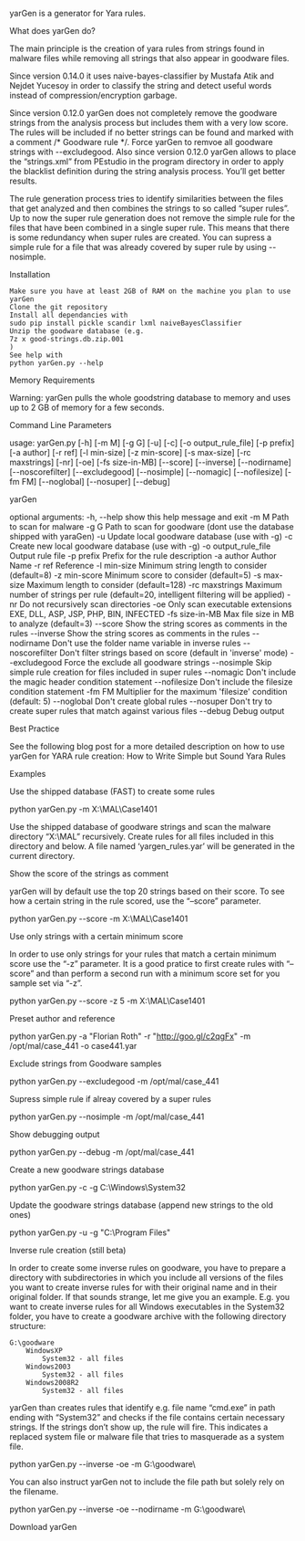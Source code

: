 yarGen is a generator for Yara rules.

What does yarGen do?

The main principle is the creation of yara rules from strings found in malware files while removing all strings that also appear in goodware files.

Since version 0.14.0 it uses naive-bayes-classifier by Mustafa Atik and Nejdet Yucesoy in order to classify the string and detect useful words instead of compression/encryption garbage.

Since version 0.12.0 yarGen does not completely remove the goodware strings from the analysis process but includes them with a very low score. The rules will be included if no better strings can be found and marked with a comment /* Goodware rule */. Force yarGen to remvoe all goodware strings with --excludegood. Also since version 0.12.0 yarGen allows to place the “strings.xml” from PEstudio in the program directory in order to apply the blacklist definition during the string analysis process. You’ll get better results.

The rule generation process tries to identify similarities between the files that get analyzed and then combines the strings to so called “super rules”. Up to now the super rule generation does not remove the simple rule for the files that have been combined in a single super rule. This means that there is some redundancy when super rules are created. You can supress a simple rule for a file that was already covered by super rule by using --nosimple.

Installation

    Make sure you have at least 2GB of RAM on the machine you plan to use yarGen
    Clone the git repository
    Install all dependancies with
    sudo pip install pickle scandir lxml naiveBayesClassifier
    Unzip the goodware database (e.g.
    7z x good-strings.db.zip.001
    )
    See help with
    python yarGen.py --help

Memory Requirements

Warning: yarGen pulls the whole goodstring database to memory and uses up to 2 GB of memory for a few seconds.

Command Line Parameters

usage: yarGen.py [-h] [-m M] [-g G] [-u] [-c] [-o output_rule_file]
                 [-p prefix] [-a author] [-r ref] [-l min-size] [-z min-score]
                 [-s max-size] [-rc maxstrings] [-nr] [-oe] [-fs size-in-MB]
                 [--score] [--inverse] [--nodirname] [--noscorefilter]
                 [--excludegood] [--nosimple] [--nomagic] [--nofilesize]
                 [-fm FM] [--noglobal] [--nosuper] [--debug]

yarGen

optional arguments:
  -h, --help           show this help message and exit
  -m M                 Path to scan for malware
  -g G                 Path to scan for goodware (dont use the database
                       shipped with yaraGen)
  -u                   Update local goodware database (use with -g)
  -c                   Create new local goodware database (use with -g)
  -o output_rule_file  Output rule file
  -p prefix            Prefix for the rule description
  -a author            Author Name
  -r ref               Reference
  -l min-size          Minimum string length to consider (default=8)
  -z min-score         Minimum score to consider (default=5)
  -s max-size          Maximum length to consider (default=128)
  -rc maxstrings       Maximum number of strings per rule (default=20,
                       intelligent filtering will be applied)
  -nr                  Do not recursively scan directories
  -oe                  Only scan executable extensions EXE, DLL, ASP, JSP,
                       PHP, BIN, INFECTED
  -fs size-in-MB       Max file size in MB to analyze (default=3)
  --score              Show the string scores as comments in the rules
  --inverse            Show the string scores as comments in the rules
  --nodirname          Don't use the folder name variable in inverse rules
  --noscorefilter      Don't filter strings based on score (default in
                       'inverse' mode)
  --excludegood        Force the exclude all goodware strings
  --nosimple           Skip simple rule creation for files included in super
                       rules
  --nomagic            Don't include the magic header condition statement
  --nofilesize         Don't include the filesize condition statement
  -fm FM               Multiplier for the maximum 'filesize' condition
                       (default: 5)
  --noglobal           Don't create global rules
  --nosuper            Don't try to create super rules that match against
                       various files
  --debug              Debug output

Best Practice

See the following blog post for a more detailed description on how to use yarGen for YARA rule creation: How to Write Simple but Sound Yara Rules

Examples

Use the shipped database (FAST) to create some rules

python yarGen.py -m X:\MAL\Case1401

Use the shipped database of goodware strings and scan the malware directory “X:\MAL” recursively. Create rules for all files included in this directory and below. A file named ‘yargen_rules.yar’ will be generated in the current directory.

Show the score of the strings as comment

yarGen will by default use the top 20 strings based on their score. To see how a certain string in the rule scored, use the “–score” parameter.

python yarGen.py --score -m X:\MAL\Case1401

Use only strings with a certain minimum score

In order to use only strings for your rules that match a certain minimum score use the “-z” parameter. It is a good pratice to first create rules with “–score” and than perform a second run with a minimum score set for you sample set via “-z”.

python yarGen.py --score -z 5 -m X:\MAL\Case1401

Preset author and reference

python yarGen.py -a "Florian Roth" -r "http://goo.gl/c2qgFx" -m /opt/mal/case_441 -o case441.yar

Exclude strings from Goodware samples

python yarGen.py --excludegood -m /opt/mal/case_441

Supress simple rule if alreay covered by a super rules

python yarGen.py --nosimple -m /opt/mal/case_441

Show debugging output

python yarGen.py --debug -m /opt/mal/case_441

Create a new goodware strings database

python yarGen.py -c -g C:\Windows\System32

Update the goodware strings database (append new strings to the old ones)

python yarGen.py -u -g "C:\Program Files"

Inverse rule creation (still beta)

In order to create some inverse rules on goodware, you have to prepare a directory with subdirectories in which you include all versions of the files you want to create inverse rules for with their original name and in their original folder. If that sounds strange, let me give you an example.
E.g. you want to create inverse rules for all Windows executables in the System32 folder, you have to create a goodware archive with the following directory structure:

    G:\goodware
        WindowsXP
            System32 - all files
        Windows2003
            System32 - all files
        Windows2008R2
            System32 - all files

yarGen than creates rules that identify e.g. file name “cmd.exe” in path ending with “System32” and checks if the file contains certain necessary strings. If the strings don’t show up, the rule will fire. This indicates a replaced system file or malware file that tries to masquerade as a system file.

python yarGen.py --inverse -oe -m G:\goodware\

You can also instruct yarGen not to include the file path but solely rely on the filename.

python yarGen.py --inverse -oe --nodirname -m G:\goodware\

Download yarGen
